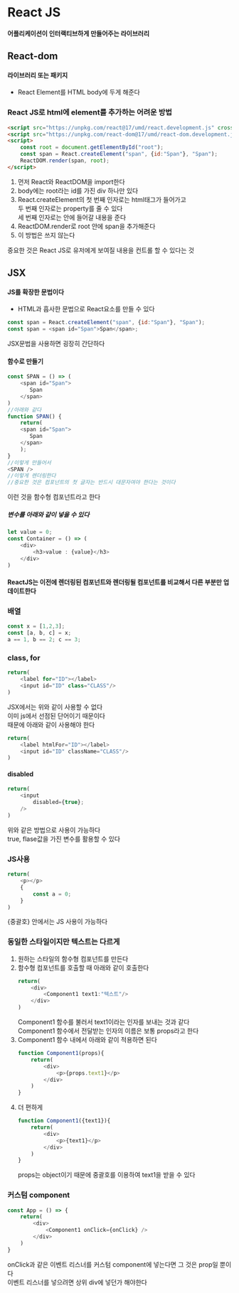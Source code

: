 # React JS

#### 어플리케이션이 인터랙티브하게 만들어주는 라이브러리

## React-dom

#### 라이브러리 또는 패키지
+ React Element를 HTML body에 두게 해준다   

### React JS로 html에 element를 추가하는 어려운 방법
```html
<script src="https://unpkg.com/react@17/umd/react.development.js" crossorigin></script>
<script src="https://unpkg.com/react-dom@17/umd/react-dom.development.js" crossorigin></script>
<script>
    const root = document.getElementById("root");
    const span = React.createElement("span", {id:"Span"}, "Span");
    ReactDOM.render(span, root);
</script>
```
1. 먼저 React와 ReactDOM을 import한다
2. body에는 root라는 id를 가진 div 하나만 있다
3. React.createElement의 첫 번째 인자로는 html태그가 들어가고\
    두 번째 인자로는 property를 줄 수 있다\
    세 번째 인자로는 안에 들어갈 내용을 준다
4. ReactDOM.render로 root 안에 span을 추가해준다
5. 이 방법은 쓰지 않는다

중요한 것은 React JS로 유저에게 보여질 내용을 컨트롤 할 수 있다는 것

## JSX
#### JS를 확장한 문법이다   
+ HTML과 흡사한 문법으로 React요소를 만들 수 있다
```js
const span = React.createElement("span", {id:"Span"}, "Span");
const span = <span id="Span">Span</span>;
```
JSX문법을 사용하면 굉장히 간단하다

#### 함수로 만들기
```js
const SPAN = () => (
    <span id="Span">
       Span
    </span>
)
//아래와 같다
function SPAN() {
    return(
    <span id="Span">
       Span
    </span>
    );
}
//이렇게 만들어서
<SPAN />
//이렇게 렌더링한다
//중요한 것은 컴포넌트의 첫 글자는 반드시 대문자여야 한다는 것이다
```
이런 것을 함수형 컴포넌트라고 한다

##### 변수를 아래와 같이 넣을 수 있다
```js
let value = 0;
const Container = () => (
    <div>
        <h3>value : {value}</h3>
    </div>
)
```
#### ReactJS는 이전에 렌더링된 컴포넌트와 렌더링될 컴포넌트를 비교해서 다른 부분만 업데이트한다

### 배열
```js
const x = [1,2,3];
const [a, b, c] = x;
a == 1, b == 2; c == 3;
```

### class, for
```js
return(
    <label for="ID"></label>
    <input id="ID" class="CLASS"/>
)
```
JSX에서는 위와 같이 사용할 수 없다\
이미 js에서 선점된 단어이기 때문이다\
때문에 아래와 같이 사용해야 한다
```js
return(
    <label htmlFor="ID"></label>
    <input id="ID" className="CLASS"/>
)
```

#### disabled
```js
return(
    <input
        disabled={true};
    />
)
```
위와 같은 방법으로 사용이 가능하다\
true, flase값을 가진 변수를 활용할 수 있다

### JS사용
```js
return(
    <p></p>
    {
        const a = 0;
    }
)
```
{중괄호} 안에서는 JS 사용이 가능하다

### 동일한 스타일이지만 텍스트는 다르게
1. 원하는 스타일의 함수형 컴포넌트를 만든다
2. 함수형 컴포넌트를 호출할 때 아래와 같이 호출한다
    ```js
    return(
        <div>
            <Component1 text1:"텍스트"/>
        </div>
    )
    ```
    Component1 함수를 불러서 text1이라는 인자를 보내는 것과 같다\
    Component1 함수에서 전달받는 인자의 이름은 보통 props라고 한다
3. Component1 함수 내에서 아래와 같이 적용하면 된다
    ```js
    function Component1(props){
        return(
            <div>
                <p>{props.text1}</p>
            </div>
        )
    }
    ```
4. 더 편하게
    ```js
    function Component1({text1}){
        return(
            <div>
                <p>{text1}</p>
            </div>
        )
    }
    ```
    props는 object이기 때문에 중괄호를 이용하여 text1을 받을 수 있다

### 커스텀 component
```js
const App = () => {
    return(
        <div>
            <Component1 onClick={onClick} />
        </div>
    )
}
```
onClick과 같은 이벤트 리스너를 커스텀 component에 넣는다면 그 것은 prop일 뿐이다\
이벤트 리스너를 넣으려면 상위 div에 넣던가 해야한다